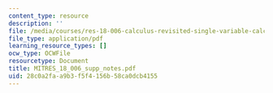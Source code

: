 ```yaml
---
content_type: resource
description: ''
file: /media/courses/res-18-006-calculus-revisited-single-variable-calculus-fall-2010/28c0a2faa9b3f5f4156b58ca0dcb4155_MITRES_18_006_supp_notes.pdf
file_type: application/pdf
learning_resource_types: []
ocw_type: OCWFile
resourcetype: Document
title: MITRES_18_006_supp_notes.pdf
uid: 28c0a2fa-a9b3-f5f4-156b-58ca0dcb4155
---
```

